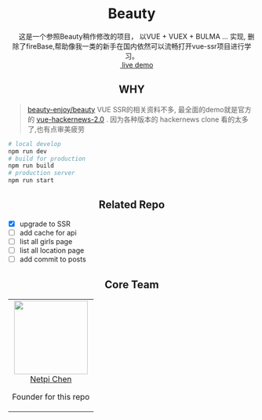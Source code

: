 <div align="center">
  <h1>Beauty</h1>
  <p>  
      这是一个参照Beauty稍作修改的项目， 以VUE + VUEX  + BULMA … 实现, 删除了fireBase,帮助像我一类的新手在国内依然可以流畅打开vue-ssr项目进行学习。 <br/>
      <a href="https://beauty.now.sh " target="__blank" > live demo</a>
  <p>
</div>

<h2 align="center">WHY</h2>

> [beauty-enjoy/beauty](https://github.com/beauty-enjoy/beauty)
>  VUE SSR的相关资料不多, 最全面的demo就是官方的 [vue-hackernews-2.0](https://github.com/vuejs/vue-hackernews-2.0) . 因为各种版本的 hackernews clone 看的太多了,也有点审美疲劳

```sh
# local develop
npm run dev
# build for production
npm run build
# production server
npm run start
```

<h2 align="center">Related Repo </h2>

- [x] upgrade to SSR
- [ ] add cache for api
- [ ] list all girls page
- [ ] list all location page
- [ ] add commit to posts

<h2 align="center">Core Team</h2>

<table>
  <tbody>
    <tr>
      <td align="center" valign="top">
        <img width="150" height="150" src="https://github.com/netpi.png?s=150">
        <br>
        <a href="https://github.com/netpi">Netpi Chen</a>        
        <p>Founder for this repo</p>
      </td>      
     </tr>
  </tbody>
</table>

